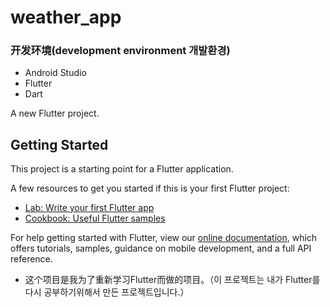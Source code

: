 # weather_app

### 开发环境(development environment 개발환경)
- Android Studio
- Flutter 
- Dart

A new Flutter project.

## Getting Started

This project is a starting point for a Flutter application.

A few resources to get you started if this is your first Flutter project:

- [Lab: Write your first Flutter app](https://flutter.dev/docs/get-started/codelab)
- [Cookbook: Useful Flutter samples](https://flutter.dev/docs/cookbook)

For help getting started with Flutter, view our
[online documentation](https://flutter.dev/docs), which offers tutorials,
samples, guidance on mobile development, and a full API reference.

- 这个项目是我为了重新学习Flutter而做的项目。（이 프로젝트는 내가 Flutter를 다시 공부하기위해서 만든 프로젝트입니다.）
